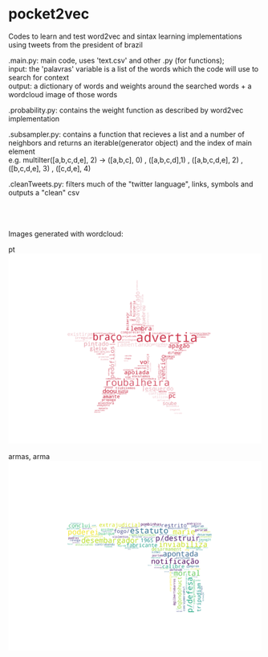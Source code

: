 # pocket2vec
Codes to learn and test word2vec and sintax learning implementations using tweets from the president of brazil

.main.py: main code, uses 'text.csv' and other .py (for functions);  
  input: the 'palavras' variable is a list of the words which the code will use to search for context  
  output: a dictionary of words and weights around the searched words + a wordcloud image of those words

.probability.py: contains the weight function as described by word2vec implementation

.subsampler.py: contains a function that recieves a list and a number of neighbors and returns an iterable(generator object) and the index of main element  
  e.g. multiIter([a,b,c,d,e], 2) -> ([a,b,c], 0) , ([a,b,c,d],1) , ([a,b,c,d,e], 2) , ([b,c,d,e], 3) , ([c,d,e], 4)

.cleanTweets.py: filters much of the "twitter language", links, symbols and outputs a "clean" csv
  
<br/>
<br/>
<br/>
Images generated with wordcloud:

pt
![pt](ptpocket.png)

armas, arma
![arma](armapocket.png)
